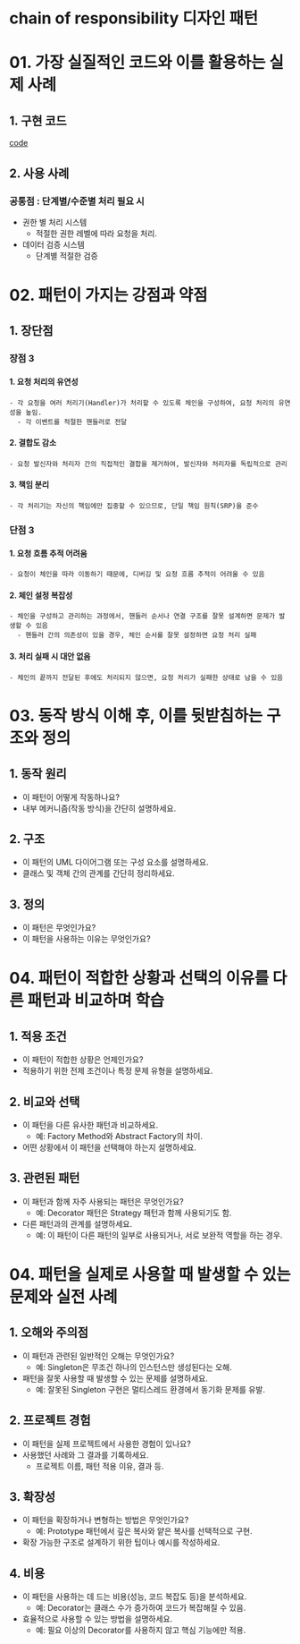 # chain of responsibility 디자인 패턴

# 01. 가장 실질적인 코드와 이를 활용하는 실제 사례

## 1. 구현 코드
[code](code)

## 2. 사용 사례
### 공통점 : 단계별/수준별 처리 필요 시 

- 권한 별 처리 시스템
  - 적절한 권한 레벨에 따라 요청을 처리.
- 데이터 검증 시스템
  - 단계별 적절한 검증 



# 02.  패턴이 가지는 강점과 약점

## 1. 장단점
### 장점 3
#### 1. 요청 처리의 유연성
    - 각 요청을 여러 처리기(Handler)가 처리할 수 있도록 체인을 구성하여, 요청 처리의 유연성을 높임.
      - 각 이벤트를 적절한 핸들러로 전달
#### 2. 결합도 감소
    - 요청 발신자와 처리자 간의 직접적인 결합을 제거하여, 발신자와 처리자를 독립적으로 관리
#### 3. 책임 분리
    - 각 처리기는 자신의 책임에만 집중할 수 있으므로, 단일 책임 원칙(SRP)을 준수

### 단점 3
#### 1. 요청 흐름 추적 어려움
    - 요청이 체인을 따라 이동하기 때문에, 디버깅 및 요청 흐름 추적이 어려울 수 있음
#### 2. 체인 설정 복잡성
    - 체인을 구성하고 관리하는 과정에서, 핸들러 순서나 연결 구조를 잘못 설계하면 문제가 발생할 수 있음
      - 핸들러 간의 의존성이 있을 경우, 체인 순서를 잘못 설정하면 요청 처리 실패
#### 3. 처리 실패 시 대안 없음
    - 체인의 끝까지 전달된 후에도 처리되지 않으면, 요청 처리가 실패한 상태로 남을 수 있음


# 03. 동작 방식 이해 후, 이를 뒷받침하는 구조와 정의

## 1. 동작 원리
- 이 패턴이 어떻게 작동하나요?
- 내부 메커니즘(작동 방식)을 간단히 설명하세요.



## 2. 구조
- 이 패턴의 UML 다이어그램 또는 구성 요소를 설명하세요.
- 클래스 및 객체 간의 관계를 간단히 정리하세요.


## 3. 정의
- 이 패턴은 무엇인가요?
- 이 패턴을 사용하는 이유는 무엇인가요?


# 04.  패턴이 적합한 상황과 선택의 이유를 다른 패턴과 비교하며 학습


## 1. 적용 조건
- 이 패턴이 적합한 상황은 언제인가요?
- 적용하기 위한 전제 조건이나 특정 문제 유형을 설명하세요.

## 2. 비교와 선택
- 이 패턴을 다른 유사한 패턴과 비교하세요.
  - 예: Factory Method와 Abstract Factory의 차이.
- 어떤 상황에서 이 패턴을 선택해야 하는지 설명하세요.


## 3. 관련된 패턴
- 이 패턴과 함께 자주 사용되는 패턴은 무엇인가요?
  - 예: Decorator 패턴은 Strategy 패턴과 함께 사용되기도 함.
- 다른 패턴과의 관계를 설명하세요.
  - 예: 이 패턴이 다른 패턴의 일부로 사용되거나, 서로 보완적 역할을 하는 경우.


# 04.  패턴을 실제로 사용할 때 발생할 수 있는 문제와 실전 사례

## 1. 오해와 주의점
- 이 패턴과 관련된 일반적인 오해는 무엇인가요?
  - 예: Singleton은 무조건 하나의 인스턴스만 생성된다는 오해.
- 패턴을 잘못 사용할 때 발생할 수 있는 문제를 설명하세요.
  - 예: 잘못된 Singleton 구현은 멀티스레드 환경에서 동기화 문제를 유발.



## 2. 프로젝트 경험
- 이 패턴을 실제 프로젝트에서 사용한 경험이 있나요?
- 사용했던 사례와 그 결과를 기록하세요.
  - 프로젝트 이름, 패턴 적용 이유, 결과 등.



## 3. 확장성
- 이 패턴을 확장하거나 변형하는 방법은 무엇인가요?
  - 예: Prototype 패턴에서 깊은 복사와 얕은 복사를 선택적으로 구현.
- 확장 가능한 구조로 설계하기 위한 팁이나 예시를 작성하세요.



## 4. 비용
- 이 패턴을 사용하는 데 드는 비용(성능, 코드 복잡도 등)을 분석하세요.
  - 예: Decorator는 클래스 수가 증가하여 코드가 복잡해질 수 있음.
- 효율적으로 사용할 수 있는 방법을 설명하세요.
  - 예: 필요 이상의 Decorator를 사용하지 않고 핵심 기능에만 적용.